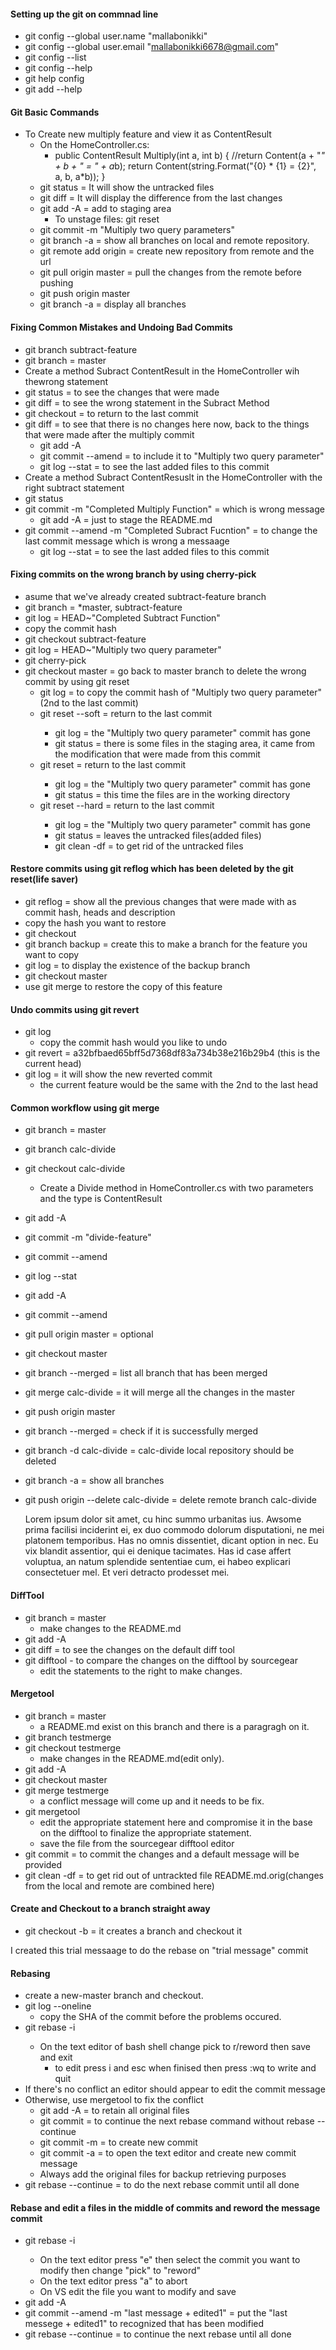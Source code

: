 #### Setting up the git on commnad line
* git config --global user.name "mallabonikki"
* git config --global user.email "mallabonikki6678@gmail.com"
* git config --list
* git config --help
* git help config
* git add --help

#### Git Basic Commands
 * To Create new multiply feature and view it as ContentResult  
   * On the HomeController.cs:
        *	public ContentResult Multiply(int a, int b)
            {
                //return Content(a + "*" + b + " = " + a*b);
                return Content(string.Format("{0} * {1} = {2}", a, b, a*b));
            }
   * git status = It will show the untracked files
   * git diff = It will display the difference from the last changes
   * git add -A = add to staging area
     * To unstage files: git reset
   * git commit -m "Multiply two query parameters"
   * git branch -a = show all branches on local and remote repository.
   * git remote add origin <url> = create new repository from remote and the url
   * git pull origin master = pull the changes from the remote before pushing
   * git push origin master 
   * git branch -a = display all branches

#### Fixing Common Mistakes and Undoing Bad Commits
* git branch subtract-feature
* git branch = master
* Create a method Subract ContentResult in the HomeController wih thewrong statement
* git status = to see the changes that were made
* git diff = to see the wrong statement in the Subract Method
* git checkout <file want to reset> = to return to the last commit
* git diff = to see that there is no changes here now, back to the things that were made after the multiply commit
    * git add -A
    * git commit --amend = to include it to "Multiply two query parameter"
    * git log --stat = to see the last added files to this commit
* Create a method Subract ContentResuslt in the HomeController with the right subtract statement
* git status
* git commit -m "Completed Multiply Function" = which is wrong message
  * git add -A = just to stage the README.md
* git commit --amend -m "Completed Subract Fucntion" = to change the last commit message which is wrong a messaage
  * git log --stat = to see the last added files to this commit 

#### Fixing commits on the wrong branch by using cherry-pick
 * asume that we've already created subtract-feature branch
 * git branch = *master, subtract-feature
 * git log = HEAD~"Completed Subtract Function"
 * copy the commit hash
 * git checkout subtract-feature
 * git log = HEAD~"Multiply two query parameter"
 * git cherry-pick <commit hash that have been copied from the master branch>
 * git checkout master = go back to master branch to delete the wrong commit by using git reset
   * git log = to copy the commit hash of "Multiply two query parameter"(2nd to the last commit)
   * git reset --soft <copied hash> = return to the last commit 
     * git log = the "Multiply two query parameter" commit has gone
     * git status = there is some files in the staging area, it came from the modification that were made from this commit
   * git reset <copied hash> = return to the last commit
     * git log = the "Multiply two query parameter" commit has gone
     * git status = this time the files are in the working directory 
   * git reset --hard <copied hash> = return to the last commit
     * git log = the "Multiply two query parameter" commit has gone
     * git status = leaves the untracked files(added files)
     * git clean -df = to get rid of the untracked files
#### Restore commits using git reflog which has been deleted by the git reset(life saver)
 * git reflog = show all the previous changes that were made with as commit hash, heads and description
 * copy the hash you want to restore
 * git checkout <copied hash>
 * git branch backup = create this to make a branch for the feature you want to copy
 * git log = to display the existence of the backup branch
 * git checkout master
 * use git merge to restore the copy of this feature 

#### Undo commits using git revert
* git log 
  * copy the commit hash would you like to undo
* git revert <copied hash> = a32bfbaed65bff5d7368df83a734b38e216b29b4 (this is the current head)
* git log = it will show the new reverted commit 
  * the current feature would be the same with the 2nd to the last head

#### Common workflow using git merge
 * git branch = master
 * git branch calc-divide
 * git checkout calc-divide
   * Create a Divide method in HomeController.cs with two parameters and the type is ContentResult
 * git add -A
 * git commit -m "divide-feature"
 * git commit --amend
 * git log --stat
 * git add -A
 * git commit --amend
 * git pull origin master = optional
 * git checkout master
 * git branch --merged = list all branch that has been merged
 * git merge calc-divide = it will merge all the changes in the master
 * git push origin master
 * git branch --merged = check if it is successfully merged
 * git branch -d calc-divide = calc-divide local repository should be deleted
 * git branch -a = show all branches
 * git push origin --delete calc-divide = delete remote branch calc-divide


 
   Lorem ipsum dolor sit amet, cu hinc summo urbanitas ius. 
   Awsome prima facilisi inciderint ei, ex duo commodo dolorum disputationi, ne mei platonem temporibus. 
   Has no omnis dissentiet, dicant option in nec. Eu vix blandit assentior, qui ei denique tacimates. 
   Has id case affert voluptua, an natum splendide sententiae cum, ei habeo explicari consectetuer mel. 
   Et veri detracto prodesset mei.

#### DiffTool
* git branch = master
  * make changes to the README.md
* git add -A
* git diff = to see the changes on the default diff tool
* git difftool - to compare the changes on the difftool by sourcegear
  * edit the statements to the right to make changes.

#### Mergetool
* git branch = master
  * a README.md exist on this branch and there is a paragragh on it.
* git branch testmerge
* git checkout testmerge
  * make changes in the README.md(edit only).
* git add -A
* git checkout master
* git merge testmerge
  * a conflict message will come up and it needs to be fix.
* git mergetool
  * edit the appropriate statement here and compromise it in the base on the difftool to finalize the appropriate statement.
  * save the file from the sourcegear difftool editor
* git commit = to commit the changes and a default message will be provided
* git clean -df = to get rid out of untrackted file README.md.orig(changes from the local and remote are combined here)

#### Create and Checkout to a branch straight away
* git checkout -b <branch name> = it creates a branch and checkout it 

I created this trial messaage to do the rebase on "trial message" commit 
   
#### Rebasing
* create a new-master branch and checkout.
* git log --oneline
  * copy the SHA of the commit before the problems occured.
* git rebase -i <copied SHA>
  * On the text editor of bash shell change pick to r/reword then save and exit
    * to edit press i and esc when finised then press :wq to write and quit
* If there's no conflict an editor should appear to edit the commit message
* Otherwise, use mergetool to fix the conflict
  * git add -A = to retain all original files
  * git commit = to continue the next rebase command without rebase --continue
  * git commit -m = to create new commit
  * git commit -a = to open the text editor and create new commit message
  * Always add the original files for backup retrieving purposes
* git rebase --continue = to do the next rebase commit until all done

#### Rebase and edit a files in the middle of commits and reword the message commit
* git rebase -i <copied SHA before the commit has occured>
  * On the text editor press "e" then select the commit you want to modify then change "pick" to "reword"
  * On the text editor press "a" to abort
  * On VS edit the file you want to modify and save
* git add -A
* git commit --amend -m "last message + edited1" = put the "last messege + edited1" to recognized that has been modified
* git rebase --continue = to continue the next rebase until all done 
